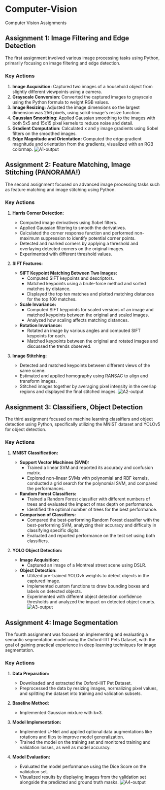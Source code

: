 # Computer-Vision
Computer Vision Assignments


## Assignment 1: Image Filtering and Edge Detection

The first assignment involved various image processing tasks using Python, primarily focusing on image filtering and edge detection.

### Key Actions
1. **Image Acquisition:** Captured two images of a household object from slightly different viewpoints using a camera.
2. **Grayscale Conversion:** Converted the captured images to grayscale using the Python formula to weight RGB values.
3. **Image Resizing:** Adjusted the image dimensions so the largest dimension was 256 pixels, using scikit-image's resize function.
4. **Gaussian Smoothing:** Applied Gaussian smoothing to the images with both 5x5 and 15x15 pixel kernels to reduce noise and detail.
5. **Gradient Computation:** Calculated x and y image gradients using Sobel filters on the smoothed images.
6. **Edge Magnitude and Orientation:** Computed the edge gradient magnitude and orientation from the gradients, visualized with an RGB colormap.
![A1-output](https://github.com/user-attachments/assets/7cfcdd26-e70e-4489-9a1e-0c9657db3983)

## Assignment 2: Feature Matching, Image Stitching (PANORAMA!)

The second assignment focused on advanced image processing tasks such as feature matching and image stitching using Python.

### Key Actions
1. **Harris Corner Detection:**
   - Computed image derivatives using Sobel filters.
   - Applied Gaussian filtering to smooth the derivatives.
   - Calculated the corner response function and performed non-maximum suppression to identify potential corner points.
   - Detected and marked corners by applying a threshold and overlaying detected corners on the original images.
   - Experimented with different threshold values.

2. **SIFT Features:**
   - **SIFT Keypoint Matching Between Two Images:**
     - Computed SIFT keypoints and descriptors.
     - Matched keypoints using a brute-force method and sorted matches by distance.
     - Displayed the top ten matches and plotted matching distances for the top 100 matches.
   - **Scale Invariance:**
     - Computed SIFT keypoints for scaled versions of an image and matched keypoints between the original and scaled images.
     - Analyzed how scaling affects matching distances.
   - **Rotation Invariance:**
     - Rotated an image by various angles and computed SIFT keypoints for each.
     - Matched keypoints between the original and rotated images and discussed the trends observed.

3. **Image Stitching:**
   - Detected and matched keypoints between different views of the same scene.
   - Estimated and applied homography using RANSAC to align and transform images.
   - Stitched images together by averaging pixel intensity in the overlap regions and displayed the final stitched images.
![A2-output](https://github.com/user-attachments/assets/2c90a38c-86bd-4ff5-88b9-d0d38df817a9)
   
## Assignment 3: Classifiers, Object Detection

The third assignment focused on machine learning classifiers and object detection using Python, specifically utilizing the MNIST dataset and YOLOv5 for object detection.

### Key Actions
1. **MNIST Classification:**   
   - **Support Vector Machines (SVM):**
     - Trained a linear SVM and reported its accuracy and confusion matrix.
     - Explored non-linear SVMs with polynomial and RBF kernels, conducted a grid search for the polynomial SVM, and compared the performances.
   - **Random Forest Classifiers:**
     - Trained a Random Forest classifier with different numbers of trees and evaluated the impact of max depth on performance.
     - Identified the optimal number of trees for the best performance.
   - **Comparison of Classifiers:**
     - Compared the best-performing Random Forest classifier with the best-performing SVM, analyzing their accuracy and difficulty in classifying specific digits.
     - Evaluated and reported performance on the test set using both classifiers.

2. **YOLO Object Detection:**
   - **Image Acquisition:**
     - Captured an image of a Montreal street scene using DSLR. 
   - **Object Detection:**
     - Utilized pre-trained YOLOv5 weights to detect objects in the captured image.
     - Implemented custom functions to draw bounding boxes and labels on detected objects.
     - Experimented with different object detection confidence thresholds and analyzed the impact on detected object counts.
![A3-output](https://github.com/user-attachments/assets/422d0cb2-4ade-43e6-9c8d-4b7551a5d2ad)

## Assignment 4: Image Segmentation

The fourth assignment was focused on implementing and evaluating a semantic segmentation model using the Oxford-IIIT Pets Dataset, with the goal of gaining practical experience in deep learning techniques for image segmentation.

### Key Actions
1. **Data Preparation:**
   - Downloaded and extracted the Oxford-IIIT Pet Dataset.
   - Preprocessed the data by resizing images, normalizing pixel values, and splitting the dataset into training and validation subsets.

2. **Baseline Method:**
   - Implemented Gaussian mixture with k=3.

3. **Model Implementation:**
   - Implemented U-Net and applied optional data augmentations like rotations and flips to improve model generalization.
   - Trained the model on the training set and monitored training and validation losses, as well as model accuracy.

4. **Model Evaluation:**
   - Evaluated the model performance using the Dice Score on the validation set.
   - Visualized results by displaying images from the validation set alongside the predicted and ground truth masks.
![A4-output](https://github.com/user-attachments/assets/7caed433-18eb-4c1d-a88a-646566d0cbd7)
